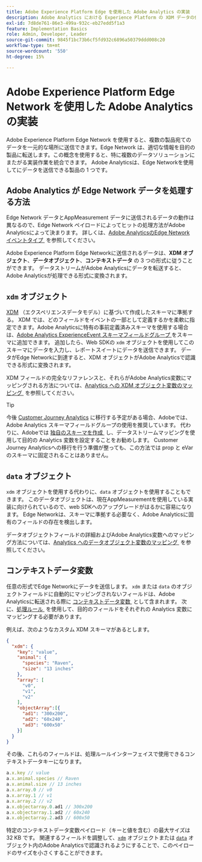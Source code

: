```yaml
---
title: Adobe Experience Platform Edge を使用した Adobe Analytics の実装
description: Adobe Analytics における Experience Platform の XDM データの使用の概要
exl-id: 7d8de761-86e3-499a-932c-eb27edd5f1a3
feature: Implementation Basics
role: Admin, Developer, Leader
source-git-commit: 9845f1bc73b6cf5fd932c6896a50379ddd008c20
workflow-type: tm+mt
source-wordcount: '550'
ht-degree: 15%

---
```


# Adobe Experience Platform Edge Network を使用した Adobe Analytics の実装

Adobe Experience Platform Edge Network を使用すると、複数の製品宛てのデータを一元的な場所に送信できます。Edge Network は、適切な情報を目的の製品に転送します。この概念を使用すると、特に複数のデータソリューションにまたがる実装作業を統合できます。 Adobe Analyticsは、Edge Networkを使用してにデータを送信できる製品の 1 つです。

## Adobe Analytics が Edge Network データを処理する方法

Edge Network データとAppMeasurement データに送信されるデータの動作は異なるので、Edge Network ペイロードによってヒットの処理方法がAdobe Analyticsによって決まります。 詳しくは、[Adobe AnalyticsのEdge Network イベントタイプ &#x200B;](hit-types.md) を参照してください。

Adobe Experience Platform Edge Networkに送信されるデータは、**XDM オブジェクト**、**データオブジェクト**、**コンテキストデータ** の 3 つの形式に従うことができます。 データストリームがAdobe Analyticsにデータを転送すると、Adobe Analyticsが処理できる形式に変換されます。

## `xdm` オブジェクト

[XDM](https://experienceleague.adobe.com/ja/docs/experience-platform/xdm/home) （エクスペリエンスデータモデル）に基づいて作成したスキーマに準拠する。 XDM では、どのフィールドをイベントの一部として定義するかを柔軟に指定できます。Adobe Analyticsに特有の事前定義済みスキーマを使用する場合は、[Adobe Analytics ExperienceEvent スキーマフィールドグループ &#x200B;](https://experienceleague.adobe.com/ja/docs/experience-platform/xdm/field-groups/event/analytics-full-extension) をスキーマに追加できます。 追加したら、Web SDKの `xdm` オブジェクトを使用してこのスキーマにデータを入力し、レポートスイートにデータを送信できます。 データがEdge Networkに到達すると、XDM オブジェクトがAdobe Analyticsで認識できる形式に変換されます。

XDM フィールドの完全なリファレンスと、それらがAdobe Analytics変数にマッピングされる方法については、[Analytics への XDM オブジェクト変数のマッピング &#x200B;](xdm-var-mapping.md) を参照してください。

>[!TIP]
>
>今後 [Customer Journey Analytics](https://experienceleague.adobe.com/ja/docs/analytics-platform/using/cja-landing) に移行する予定がある場合、Adobeでは、Adobe Analytics スキーマフィールドグループの使用を推奨しています。 代わりに、Adobeでは [&#x200B; 独自のスキーマを作成 &#x200B;](https://experienceleague.adobe.com/ja/docs/analytics-platform/using/compare-aa-cja/upgrade-to-cja/schema/cja-upgrade-schema-architect) し、データストリームマッピングを使用して目的の Analytics 変数を設定することをお勧めします。 Customer Journey Analyticsへの移行を行う準備が整っても、この方法では prop と eVar のスキーマに固定されることはありません。

## `data` オブジェクト

`xdm` オブジェクトを使用する代わりに、`data` オブジェクトを使用することもできます。 このデータオブジェクトは、現在AppMeasurementを使用している実装に向けられているので、web SDKへのアップグレードがはるかに容易になります。 Edge Networkは、スキーマに準拠する必要なく、Adobe Analyticsに固有のフィールドの存在を検出します。

データオブジェクトフィールドの詳細およびAdobe Analytics変数へのマッピング方法については、[Analytics へのデータオブジェクト変数のマッピング &#x200B;](data-var-mapping.md) を参照してください。

## コンテキストデータ変数

任意の形式でEdge Networkにデータを送信します。 `xdm` または `data` のオブジェクトフィールドに自動的にマッピングされないフィールドは、Adobe Analyticsに転送される際に [&#x200B; コンテキストデータ変数 &#x200B;](/help/implement/vars/page-vars/contextdata.md) として含まれます。 次に、[&#x200B; 処理ルール &#x200B;](/help/admin/tools/manage-rs/edit-settings/general/processing-rules/pr-overview.md) を使用して、目的のフィールドをそれぞれの Analytics 変数にマッピングする必要があります。

例えば、次のようなカスタム XDM スキーマがあるとします。

```json
{
  "xdm": {
    "key": "value",
    "animal": {
      "species": "Raven",
      "size": "13 inches"
    },
    "array": [
      "v0",
      "v1",
      "v2"
    ],
    "objectArray":[{
      "ad1": "300x200",
      "ad2": "60x240",
      "ad3": "600x50"
    }]
  }
}
```

その後、これらのフィールドは、処理ルールインターフェイスで使用できるコンテキストデータキーになります。

```javascript
a.x.key // value
a.x.animal.species // Raven
a.x.animal.size // 13 inches
a.x.array.0 // v0
a.x.array.1 // v1
a.x.array.2 // v2
a.x.objectarray.0.ad1 // 300x200
a.x.objectarray.1.ad2 // 60x240
a.x.objectarray.2.ad3 // 600x50
```

特定のコンテキストデータ変数ペイロード（キーと値を含む）の最大サイズは 32 KB です。 関連するフィールドを調整して、[`xdm`](xdm-var-mapping.md) オブジェクトまたは [`data`](data-var-mapping.md) オブジェクト内のAdobe Analyticsで認識されるようにすることで、このペイロードのサイズを小さくすることができます。
